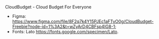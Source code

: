 CloudBudget - Cloud Budget For Everyone

- Figma: https://www.figma.com/file/8F2q7k4Y15PJEc1aFTyO0g/CloudBudget-Freebie?node-id=1%3A2&t=wZyArD4CBFsp4IG8-1;
- Fonts: Lato https://fonts.google.com/specimen/Lato.
